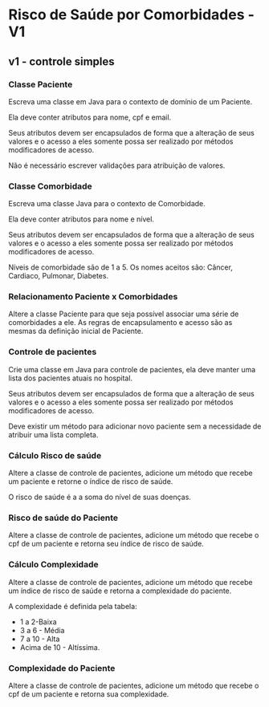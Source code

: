 # Risco de Saúde por Comorbidades - V1

## v1 - controle simples

### Classe Paciente

Escreva uma classe em Java para o contexto de domínio de um Paciente. 

Ela deve conter atributos para nome, cpf e email. 

Seus atributos devem ser encapsulados de forma que a alteração de seus valores e o acesso a eles somente possa ser realizado por métodos modificadores de acesso. 

Não é necessário escrever validações para atribuição de valores.

### Classe Comorbidade

Escreva uma classe Java para o contexto de Comorbidade. 

Ela deve conter atributos para nome e nível. 

Seus atributos devem ser encapsulados de forma que a alteração de seus valores e o acesso a eles somente possa ser realizado por métodos modificadores de acesso. 

Níveis de comorbidade são de 1 a 5. Os nomes aceitos são: Câncer, Cardiaco, Pulmonar, Diabetes.


### Relacionamento Paciente x Comorbidades

Altere a classe Paciente para que seja possível associar uma série de comorbidades a ele. As regras de encapsulamento e acesso são as mesmas da definição inicial de Paciente.

### Controle de pacientes

Crie uma classe em Java para controle de pacientes, ela deve manter uma lista dos pacientes atuais no hospital. 

Seus atributos devem ser encapsulados de forma que a alteração de seus valores e o acesso a eles somente possa ser realizado por métodos modificadores de acesso. 

Deve existir um método para adicionar novo paciente sem a necessidade de atribuir uma lista completa. 

### Cálculo Risco de saúde

Altere a classe de controle de pacientes, adicione um método que recebe um paciente e retorne o índice de risco de saúde. 

O risco de saúde é a a soma do nível de suas doenças.

### Risco de saúde do Paciente

Altere a classe de controle de pacientes, adicione um método que recebe o cpf de um paciente e retorna seu índice de risco de saúde.

### Cálculo Complexidade

Altere a classe de controle de pacientes, adicione um método que recebe um índice de risco de saúde e retorna a complexidade do paciente. 

A complexidade é definida pela tabela: 

* 1 a 2-Baixa
* 3 a 6 - Média
* 7 a 10 - Alta
* Acima de 10 - Altíssima.

### Complexidade do Paciente

Altere a classe de controle de pacientes, adicione um método que recebe o cpf de um paciente e retorna sua complexidade.


